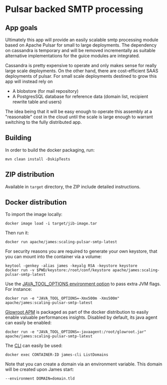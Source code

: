# Pulsar backed SMTP processing

## App goals

Ultimately this app will provide an easily scalable smtp processing module based on Apache Pulsar for small to large deployments. The dependency on cassandra is temporary and will be removed incrementally as suitable alternative implementations for the guice modules are integrated.

Cassandra is pretty expensive to operate and only makes sense for really large scale deployments. On the other hand, there are cost-efficient SAAS deployments of pulsar. For small scale deployments destined to grow this app will instead rely on 
- A blobstore (for mail repository) 
- A PostgresSQL database for reference data (domain list, recipient rewrite table and users)

The idea being that it will be easy enough to operate this assembly at a "reasonable" cost in the cloud until the scale is large enough to warrant switching to the fully distributed app. 

## Building

In order to build the docker packaging, run:

```
mvn clean install -DskipTests
```

## ZIP distribution

Available in `target` directory, the ZIP include detailed instructions.

## Docker distribution

To import the image locally:

```
docker image load -i target/jib-image.tar
```

Then run it:

```
docker run apache/james:scaling-pulsar-smtp-latest
```


For security reasons you are required to generate your own keystore, that you can mount into the container via a volume:

```
keytool -genkey -alias james -keyalg RSA -keystore keystore
docker run -v $PWD/keystore:/root/conf/keystore apache/james:scaling-pulsar-smtp-latest
```

Use the [JAVA_TOOL_OPTIONS environment option](https://github.com/GoogleContainerTools/jib/blob/master/docs/faq.md#jvm-flags) 
to pass extra JVM flags. For instance:

```
docker run -e "JAVA_TOOL_OPTIONS=-Xmx500m -Xms500m" apache/james:scaling-pulsar-smtp-latest
```

[Glowroot APM](https://glowroot.org/) is packaged as part of the docker distribution to easily enable valuable performances insights.
Disabled by default, its java agent can easily be enabled:

```
docker run -e "JAVA_TOOL_OPTIONS=-javaagent:/root/glowroot.jar" apache/james:scaling-pulsar-smtp-latest
```
The [CLI](https://james.apache.org/server/manage-cli.html) can easily be used:

```
docker exec CONTAINER-ID james-cli ListDomains
```

Note that you can create a domain via an environment variable. This domain will be created upon James start:

```
--environment DOMAIN=domain.tld
```
